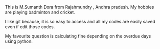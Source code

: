 This is M.Sumanth Dora from Rajahmundry , Andhra pradesh.
My hobbies are playing badminton and cricket.

I like git because, it is so easy to access and all my codes are easily saved even if edit those codes.

My favourite question is calculating fine depending on the overdue days using python. 
